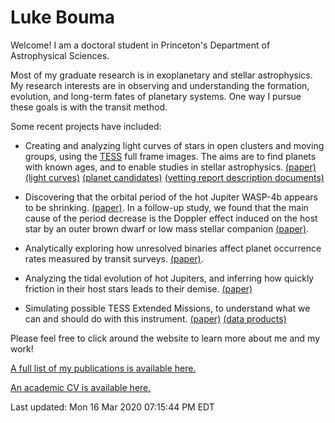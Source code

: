 # Luke Bouma

Welcome!  I am a doctoral student in Princeton's Department of Astrophysical
Sciences. 

Most of my graduate research is in exoplanetary and stellar astrophysics.  My
research interests are in observing and understanding the formation, evolution,
and long-term fates of planetary systems.  One way I pursue these goals is with
the transit method.

Some recent projects have included:

* Creating and analyzing light curves of stars in open clusters and moving
  groups, using the
  [TESS](https://en.wikipedia.org/wiki/Transiting_Exoplanet_Survey_Satellite)
  full frame images. The aims are to find planets with known ages, and to
  enable studies in stellar astrophysics.
  [(paper)](https://ui.adsabs.harvard.edu/abs/2019ApJS..245...13B/abstract)
  [(light curves)](http://archive.stsci.edu/hlsp/cdips)
  [(planet candidates)](https://exofop.ipac.caltech.edu/tess/view_ctoi.php)
  [(vetting report description documents)](http://lgbouma.com/notes/)

* Discovering that the orbital period of the hot Jupiter WASP-4b appears to be
  shrinking. [(paper)](https://ui.adsabs.harvard.edu/abs/2019AJ....157..217B/abstract).
  In a follow-up study, we found that the main cause of the period decrease is
  the Doppler effect induced on the host star by an outer brown dwarf or low
  mass stellar companion [(paper)](https://arxiv.org/abs/2004.00637v1).

* Analytically exploring how unresolved binaries affect planet occurrence rates
  measured by transit surveys.
  [(paper)](https://ui.adsabs.harvard.edu/abs/2018AJ....155..244B/abstract). 

* Analyzing the tidal evolution of hot Jupiters, and inferring how quickly
  friction in their host stars leads to their demise.
  [(paper)](https://ui.adsabs.harvard.edu/abs/2018AJ....155..165P/abstract)

* Simulating possible TESS Extended Missions, to understand what we can and
  should do with this instrument.
  [(paper)](https://ui.adsabs.harvard.edu/abs/2017arXiv170508891B/abstract)
  [(data products)](https://scholar.princeton.edu/jwinn/extended-mission-simulations)

Please feel free to click around the website to learn more about me and my
work!

[A full list of my publications is available
here.](https://ui.adsabs.harvard.edu/search/filter_database_fq_database=OR&filter_database_fq_database=database%3A%22astronomy%22&fq=%7B!type%3Daqp%20v%3D%24fq_database%7D&fq_database=(database%3A%22astronomy%22)&q=author%3A(%22bouma%2C%20l%22)&sort=date%20desc%2C%20bibcode%20desc)

[An academic CV is available here.](/pdfs/LukeBouma_CV_20200304.pdf)

Last updated: Mon 16 Mar 2020 07:15:44 PM EDT
